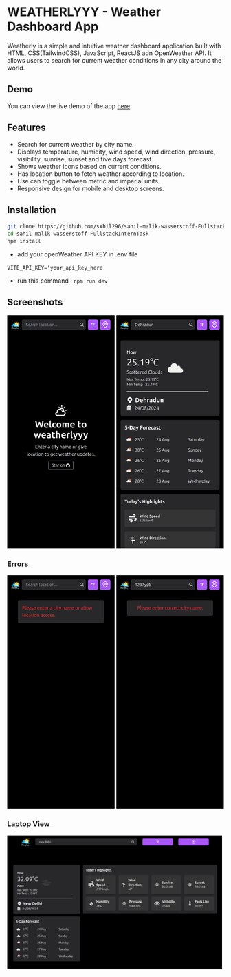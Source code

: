 # WEATHERLYYY - Weather Dashboard App

Weatherly is a simple and intuitive weather dashboard application built with HTML, CSS(TailwindCSS), JavaScript, ReactJS adn OpenWeather API. It allows users to search for current weather conditions in any city around the world.

## Demo

You can view the live demo of the app [here](https://weatherlyyy.vercel.app/).

## Features

- Search for current weather by city name.
- Displays temperature, humidity, wind speed, wind direction, pressure, visibility, sunrise, sunset and five days forecast.
- Shows weather icons based on current conditions.
- Has location button to fetch weather according to location.
- Use can toggle between metric and imperial units
- Responsive design for mobile and desktop screens.

## Installation

```bash
git clone https://github.com/sxhil296/sahil-malik-wasserstoff-FullstackInternTask.git
cd sahil-malik-wasserstoff-FullstackInternTask
npm install
```

- add your openWeather API KEY in .env file

```
VITE_API_KEY='your_api_key_here'
```

- run this command :
  `npm run dev`

## Screenshots

<p float="left">
  <img src="./public/home.png" alt="No City Name" width="250"/>
  <img src="./public/weather.png" alt="Incorrect City Name" width="250"/>
</p>

### Errors

<p float="left">
  <img src="./public/err1.png" alt="No City Name" width="250"/>
  <img src="./public/err2.png" alt="Incorrect City Name" width="250"/>
</p>

### Laptop View

<img src="./public/laptop.png" alt="Home Page" width="500"/>
